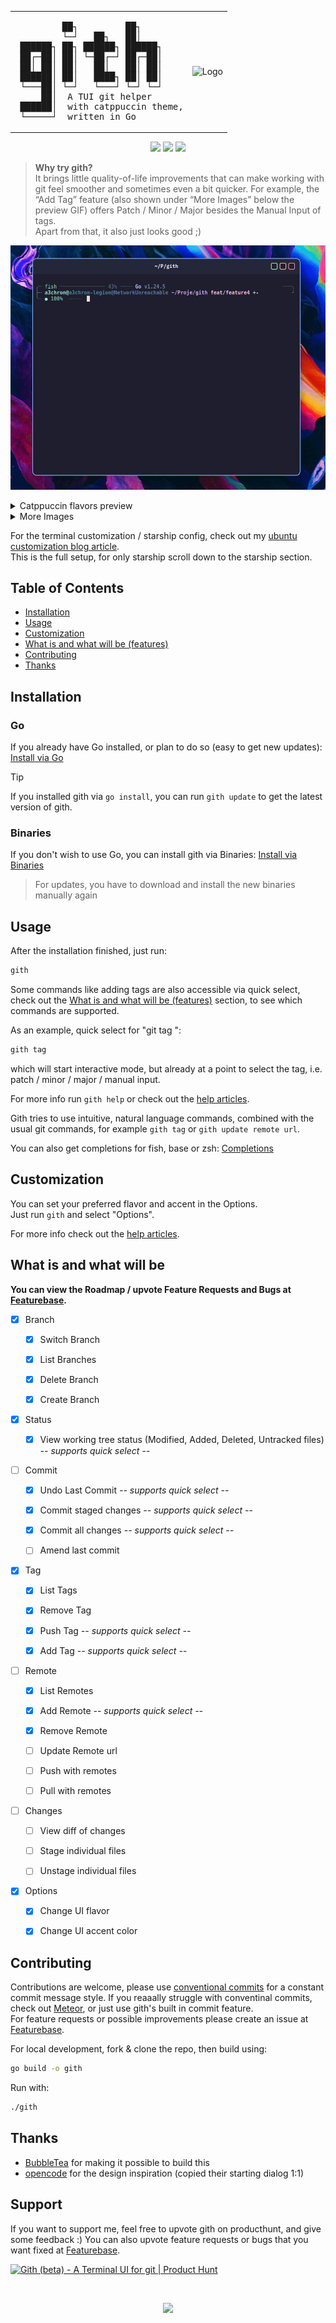 <div align="center">
<table>
<tr>
<td>
<pre>
         ██┐         ██┐        
         └─┘   ██┐   ██│        
 ██████┐ ██┐ ██████┐ ██████┐    
 ██┌─██│ ██│ └─██┌─┘ ██┌─██│    
 ██│ ██│ ██│   ██│   ██│ ██│    
 ██████│ ██│   ████┐ ██│ ██│    
 └───██│ └─┘   └───┘ └─┘ └─┘    
     ██│  A TUI git helper      
 ██████│  with catppuccin theme,
 └─────┘  written in Go         
</pre>
</td>
<td>
<img src="https://raw.githubusercontent.com/catppuccin/catppuccin/main/assets/logos/exports/1544x1544_circle.png" width="100" alt="Logo"/>
</td>
</tr>
</table>
</div>

<p align="center">
	<a href="https://github.com/a3chron/gith/releases/latest"><img src="https://img.shields.io/github/v/release/a3chron/gith?colorA=363a4f&colorB=b7bdf8&style=for-the-badge"></a>
	<a href="https://github.com/a3chron/gith/issues"><img src="https://img.shields.io/github/issues/a3chron/gith?colorA=363a4f&colorB=f5a97f&style=for-the-badge"></a>
	<a href="https://github.com/a3chron/gith/actions/workflows/lint.yaml"><img src="https://img.shields.io/github/check-runs/a3chron/gith/main?colorA=363a4f&colorB=a6da95&style=for-the-badge"></a>
</p>

> **Why try gith?**  
> It brings little quality-of-life improvements that can make
> working with git feel smoother and sometimes even a bit quicker.
> For example, the “Add Tag” feature (also shown under “More Images” below the preview GIF)
> offers Patch / Minor / Major besides the Manual Input of tags.  
> Apart from that, it also just looks good ;)

![](/assets/peek-usage-preview.gif)

<details>
<summary>Catppuccin flavors preview</summary>

![](/assets/preview-flavors.webp)

</details>

<details>
<summary>More Images</summary>

![](/assets/preview-actions.png)
![](/assets/preview-status.png)
![](/assets/preview-add-tag.png)

</details>

For the terminal customization / starship config, check out my [ubuntu customization blog article](https://a3chron.vercel.app/blog/ubuntu-setup).  
This is the full setup, for only starship scroll down to the starship section.

## Table of Contents

- [Installation](#installation)
- [Usage](#usage)
- [Customization](#customization)
- [What is and what will be (features)](#what-is-and-what-will-be)
- [Contributing](#contributing)
- [Thanks](#thanks)

## Installation

### Go

If you already have Go installed, or plan to do so (easy to get new updates):
[Install via Go](https://gith.featurebase.app/help/articles/6375101-installation-via-go)

> [!TIP]
> If you installed gith via `go install`,
> you can run `gith update` to get the latest version of gith.

### Binaries

If you don't wish to use Go, you can install gith via Binaries:
[Install via Binaries](https://gith.featurebase.app/help/articles/2452108-installation-via-binaries)

> For updates, you have to download and install the new binaries manually again

## Usage

After the installation finished, just run:

```bash
gith
```

Some commands like adding tags are also accessible via quick select,
check out the [What is and what will be (features)](#what-is-and-what-will-be) section,
to see which commands are supported.

As an example, quick select for "git tag <tag>":

```bash
gith tag
```

which will start interactive mode, but already at a point to select the tag, i.e. patch / minor / major / manual input.

For more info run `gith help` or check out the [help articles](https://gith.featurebase.app/help).

Gith tries to use intuitive, natural language commands,
combined with the usual git commands, for example `gith tag` or `gith update remote url`.

You can also get completions for fish, base or zsh: [Completions](https://gith.featurebase.app/help/articles/8096273)

## Customization

You can set your preferred flavor and accent in the Options.  
Just run `gith` and select "Options".

For more info check out the [help articles](https://gith.featurebase.app/help).

## What is and what will be

**You can view the Roadmap / upvote Feature Requests and Bugs at [Featurebase](https://gith.featurebase.app/).**

- [x] Branch

  - [x] Switch Branch

  - [x] List Branches

  - [x] Delete Branch

  - [x] Create Branch

- [x] Status

  - [x] View working tree status (Modified, Added, Deleted, Untracked files) _-- supports quick select --_

- [ ] Commit

  - [x] Undo Last Commit _-- supports quick select --_

  - [x] Commit staged changes _-- supports quick select --_

  - [x] Commit all changes _-- supports quick select --_

  - [ ] Amend last commit

- [x] Tag

  - [x] List Tags

  - [x] Remove Tag

  - [x] Push Tag _-- supports quick select --_

  - [x] Add Tag _-- supports quick select --_

- [ ] Remote

  - [x] List Remotes

  - [x] Add Remote _-- supports quick select --_

  - [x] Remove Remote

  - [ ] Update Remote url

  - [ ] Push with remotes

  - [ ] Pull with remotes

- [ ] Changes

  - [ ] View diff of changes

  - [ ] Stage individual files

  - [ ] Unstage individual files

- [x] Options

  - [x] Change UI flavor

  - [x] Change UI accent color

## Contributing

Contributions are welcome, please use [conventional commits](https://www.conventionalcommits.org/) for a constant commit message style.
If you reaaally struggle with conventinal commits, check out [Meteor](https://github.com/stefanlogue/meteor), or just use gith's built in commit feature.  
For feature requests or possible improvements please create an issue at [Featurebase](https://gith.featurebase.app/).

For local development, fork & clone the repo, then build using:

```bash
go build -o gith
```

Run with:

```bash
./gith
```

## Thanks

- [BubbleTea](https://github.com/charmbracelet/bubbletea) for making it possible to build this
- [opencode](https://github.com/opencode-ai/opencode) for the design inspiration (copied their starting dialog 1:1)

## Support

If you want to support me, feel free to upvote gith on producthunt, and give some feedback :)
You can also upvote feature requests or bugs that you want fixed at [Featurebase](https://gith.featurebase.app/).

<a href="https://www.producthunt.com/products/gith?embed=true&utm_source=badge-featured&utm_medium=badge&utm_source=badge-gith&#0045;beta" target="_blank"><img src="https://api.producthunt.com/widgets/embed-image/v1/featured.svg?post_id=1004160&theme=neutral&t=1754987210952" alt="Gith&#0032;&#0040;beta&#0041; - A&#0032;Terminal&#0032;UI&#0032;for&#0032;git | Product Hunt" style="width: 250px; height: 54px;" width="250" height="54" /></a>

<br />

<p align="center">
 <a href="https://github.com/a3chron/gith/LICENSE"><img src="https://img.shields.io/github/license/a3chron/gith?colorA=363a4f&colorB=b7bdf8&style=for-the-badge"></a>
</p>
